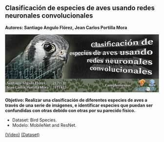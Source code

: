## Clasificación de especies de aves usando redes neuronales convolucionales <a name="proyAves"></a>

**Autores: Santiago Angulo Flórez, Jean Carlos Portilla Mora**

<img src="https://raw.githubusercontent.com/Parhy/Birds/master/BannerIA2.png" style="width:700px;">

**Objetivo: Realizar una clasificación de diferentes especies de aves a través de una serie de imágenes, e identificar especies que puedan ser confundidas con otras debido con otras por su parecido físico.**

- Dataset: Bird Species.
- Modelo: MobileNet and ResNet.

[(Video)](https://youtu.be/Q229CUkoxvk) 
[(Dataset)](https://www.kaggle.com/gpiosenka/100-bird-species) 

